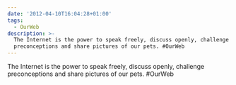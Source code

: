 ```yaml
---
date: '2012-04-10T16:04:28+01:00'
tags:
  - OurWeb
description: >-
  The Internet is the power to speak freely, discuss openly, challenge
  preconceptions and share pictures of our pets. #OurWeb
---
```

The Internet is the power to speak freely, discuss openly, challenge preconceptions and share pictures of our pets. #OurWeb

